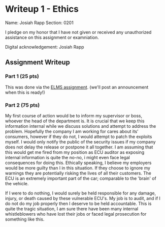 # Writeup 1 - Ethics

Name: Josiah Rapp
Section: 0201

I pledge on my honor that I have not given or received any unauthorized assistance on this assignment or examniation.

Digital acknowledgement: Josiah Rapp

## Assignment Writeup

### Part 1 (25 pts)

This was done via the [ELMS assignment](). (we'll post an announcement when this is ready!)

### Part 2 (75 pts)

My first course of action would be to inform my supervisor or boss, whoever the head of the department is. It is crucial that we keep this information internal while we discuss solutions and attempt to 
address the problem. Hopefully the company I am working for cares about its' consumers, however if they do not, I would attempt to patch the exploits myself. I would only notify the public of the 
security issues if my company does not delay the release or postpone it all together. I am assuming that this would get me fired from my position as ECU auditor as exposing internal information is quite 
the no-no, i might even face legal consequences for doing this. Ethically speaking, I believe my employers would be more guilty than I in this situation. If they choose to ignore my warnings they are 
potentially risking the lives of all their customers. The ECU is an extremely important part of the car; comparable to the 'brain' of the vehicle. 

If I were to do nothing, I would surely be held responsible for any damage, injury, or death caused by these vulnerable ECU's. My job is to audit, and if I do not do my job properly then I deserve to be 
held accountable. This is quite the tragic situation, I am sure there have been many internal whistleblowers who have lost their jobs or faced legal prosecution for something like this.
